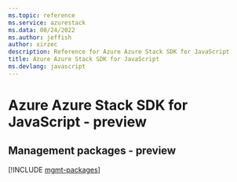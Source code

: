```yaml
---
ms.topic: reference
ms.service: azurestack
ms.data: 08/24/2022
ms.author: jeffish
author: xirzec
description: Reference for Azure Azure Stack SDK for JavaScript
title: Azure Azure Stack SDK for JavaScript
ms.devlang: javascript
---
```

# Azure Azure Stack SDK for JavaScript - preview

## Management packages - preview
[!INCLUDE [mgmt-packages](azure-stack-mgmt-index.md)]